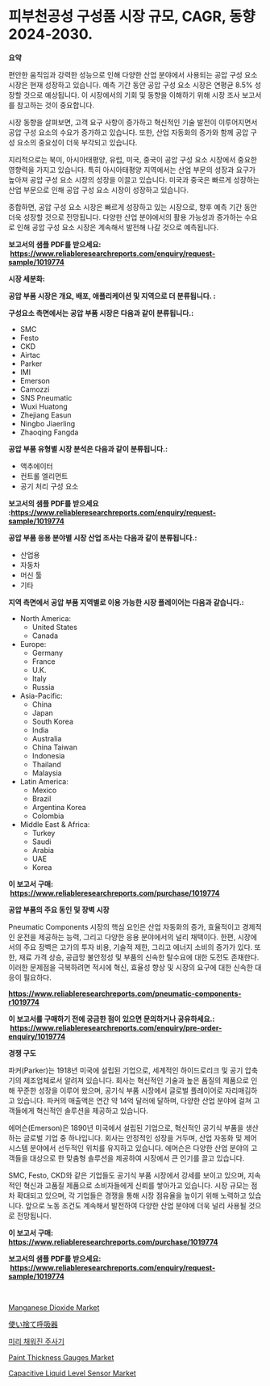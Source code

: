 <p><h1>피부천공성 구성품 시장 규모, CAGR, 동향 2024-2030.</h1></p><p><strong>요약</strong></p>
<p><p>편안한 움직임과 강력한 성능으로 인해 다양한 산업 분야에서 사용되는 공압 구성 요소 시장은 현재 성장하고 있습니다. 예측 기간 동안 공압 구성 요소 시장은 연평균 8.5% 성장할 것으로 예상됩니다. 이 시장에서의 기회 및 동향을 이해하기 위해 시장 조사 보고서를 참고하는 것이 중요합니다.</p><p>시장 동향을 살펴보면, 고객 요구 사항이 증가하고 혁신적인 기술 발전이 이루어지면서 공압 구성 요소의 수요가 증가하고 있습니다. 또한, 산업 자동화의 증가와 함께 공압 구성 요소의 중요성이 더욱 부각되고 있습니다.</p><p>지리적으로는 북미, 아시아태평양, 유럽, 미국, 중국이 공압 구성 요소 시장에서 중요한 영향력을 가지고 있습니다. 특히 아시아태평양 지역에서는 산업 부문의 성장과 요구가 높아져 공압 구성 요소 시장의 성장을 이끌고 있습니다. 미국과 중국은 빠르게 성장하는 산업 부문으로 인해 공압 구성 요소 시장이 성장하고 있습니다.</p><p>종합하면, 공압 구성 요소 시장은 빠르게 성장하고 있는 시장으로, 향후 예측 기간 동안 더욱 성장할 것으로 전망됩니다. 다양한 산업 분야에서의 활용 가능성과 증가하는 수요로 인해 공압 구성 요소 시장은 계속해서 발전해 나갈 것으로 예측됩니다.</p></p>
<p><strong>보고서의 샘플 PDF를 받으세요: &nbsp;<a href="https://www.reliableresearchreports.com/enquiry/request-sample/1019774">https://www.reliableresearchreports.com/enquiry/request-sample/1019774</a></strong></p>
<p><strong>시장 세분화:</strong></p>
<p><strong> 공압 부품 시장은 개요, 배포, 애플리케이션 및 지역으로 더 분류됩니다. :</strong></p>
<p><strong>구성요소 측면에서는 공압 부품 시장은 다음과 같이 분류됩니다.:</strong></p>
<p><ul><li>SMC</li><li>Festo</li><li>CKD</li><li>Airtac</li><li>Parker</li><li>IMI</li><li>Emerson</li><li>Camozzi</li><li>SNS Pneumatic</li><li>Wuxi Huatong</li><li>Zhejiang Easun</li><li>Ningbo Jiaerling</li><li>Zhaoqing Fangda</li></ul></p>
<p><strong> 공압 부품 유형별 시장 분석은 다음과 같이 분류됩니다.:</strong></p>
<p><ul><li>액추에이터</li><li>컨트롤 엘리먼트</li><li>공기 처리 구성 요소</li></ul></p>
<p><strong>보고서의 샘플 PDF를 받으세요 :<a href="https://www.reliableresearchreports.com/enquiry/request-sample/1019774">https://www.reliableresearchreports.com/enquiry/request-sample/1019774</a></strong></p>
<p><strong> 공압 부품 응용 분야별 시장 산업 조사는 다음과 같이 분류됩니다.:</strong></p>
<p><ul><li>산업용</li><li>자동차</li><li>머신 툴</li><li>기타</li></ul></p>
<p><strong>지역 측면에서 공압 부품 지역별로 이용 가능한 시장 플레이어는 다음과 같습니다.:</strong></p>
<p><ul>
    <li>
        North America:
        <ul>
            <li>United States</li>
            <li>Canada</li>
        </ul>
    </li>
    <li>
        Europe:
        <ul>
            <li>Germany</li>
            <li>France</li>
            <li>U.K.</li>
            <li>Italy</li>
            <li>Russia</li>
        </ul>
    </li>
    <li>
        Asia-Pacific:
        <ul>
            <li>China</li>
            <li>Japan</li>
            <li>South Korea</li>
            <li>India</li>
            <li>Australia</li>
            <li>China Taiwan</li>
            <li>Indonesia</li>
            <li>Thailand</li>
            <li>Malaysia</li>
        </ul>
    </li>
    <li>
        Latin America:
        <ul>
            <li>Mexico</li>
            <li>Brazil</li>
            <li>Argentina Korea</li>
            <li>Colombia</li>
        </ul>
    </li>
    <li>
        Middle East & Africa:
        <ul>
            <li>Turkey</li>
            <li>Saudi</li>
            <li>Arabia</li>
            <li>UAE</li>
            <li>Korea</li>
        </ul>
    </li>
    </ul></p>
<p><strong>이 보고서 구매: &nbsp;<a href="https://www.reliableresearchreports.com/purchase/1019774">https://www.reliableresearchreports.com/purchase/1019774</a></strong></p>
<p><strong>공압 부품의 주요 동인 및 장벽 시장</strong></p>
<p><p>Pneumatic Components 시장의 핵심 요인은 산업 자동화의 증가, 효율적이고 경제적인 운전을 제공하는 능력, 그리고 다양한 응용 분야에서의 널리 채택이다. 한편, 시장에서의 주요 장벽은 고가의 투자 비용, 기술적 제한, 그리고 에너지 소비의 증가가 있다. 또한, 재료 가격 상승, 공급망 불안정성 및 부품의 신속한 탈수요에 대한 도전도 존재한다. 이러한 문제점을 극복하려면 적시에 혁신, 효율성 향상 및 시장의 요구에 대한 신속한 대응이 필요하다.</p></p>
<p><strong><a href="https://www.reliableresearchreports.com/pneumatic-components-r1019774">https://www.reliableresearchreports.com/pneumatic-components-r1019774</a></strong></p>
<p><strong>이 보고서를 구매하기 전에 궁금한 점이 있으면 문의하거나 공유하세요.: &nbsp;<a href="https://www.reliableresearchreports.com/enquiry/pre-order-enquiry/1019774">https://www.reliableresearchreports.com/enquiry/pre-order-enquiry/1019774</a></strong></p>
<p><strong>경쟁 구도</strong></p>
<p><p>파커(Parker)는 1918년 미국에 설립된 기업으로, 세계적인 하이드로리크 및 공기 압축기의 제조업체로서 알려져 있습니다. 회사는 혁신적인 기술과 높은 품질의 제품으로 인해 꾸준한 성장을 이루어 왔으며, 공기식 부품 시장에서 글로벌 플레이어로 자리매김하고 있습니다. 파커의 매출액은 연간 약 14억 달러에 달하며, 다양한 산업 분야에 걸쳐 고객들에게 혁신적인 솔루션을 제공하고 있습니다.</p><p>에머슨(Emerson)은 1890년 미국에서 설립된 기업으로, 혁신적인 공기식 부품을 생산하는 글로벌 기업 중 하나입니다. 회사는 안정적인 성장을 거두며, 산업 자동화 및 제어 시스템 분야에서 선두적인 위치를 유지하고 있습니다. 에머슨은 다양한 산업 분야의 고객들을 대상으로 한 맞춤형 솔루션을 제공하여 시장에서 큰 인기를 끌고 있습니다.</p><p>SMC, Festo, CKD와 같은 기업들도 공기식 부품 시장에서 강세를 보이고 있으며, 지속적인 혁신과 고품질 제품으로 소비자들에게 신뢰를 쌓아가고 있습니다. 시장 규모는 점차 확대되고 있으며, 각 기업들은 경쟁을 통해 시장 점유율을 높이기 위해 노력하고 있습니다. 앞으로 노동 조건도 계속해서 발전하여 다양한 산업 분야에 더욱 널리 사용될 것으로 전망됩니다.</p></p>
<p><strong>이 보고서 구매: &nbsp; <a href="https://www.reliableresearchreports.com/purchase/1019774">https://www.reliableresearchreports.com/purchase/1019774</a></strong></p>
<p><strong>보고서의 샘플 PDF를 받으세요: &nbsp;<a href="https://www.reliableresearchreports.com/enquiry/request-sample/1019774">https://www.reliableresearchreports.com/enquiry/request-sample/1019774</a></strong><strong></strong></p>
<p>&nbsp;</p>
<p><p><a href="https://issuu.com/reportprime-2/docs/manganese-dioxide-market-size-2030.pptx">Manganese Dioxide Market</a></p><p><a href="https://github.com/gfggqjbfys368009/Market-Research-Report-List-1/blob/main/318619827168.md">使い捨て呼吸器</a></p><p><a href="https://github.com/AlbertotDouglas44367/Market-Research-Report-List-1/blob/main/246139725011.md">미리 채워진 주사기</a></p><p><a href="https://github.com/eeaveuhhh/Market-Research-Report-List-2/blob/main/paint-thickness-gauges-market.md">Paint Thickness Gauges Market</a></p><p><a href="https://summer-dogwood-3e9.notion.site/Capacitive-Liquid-Level-Sensor-Market-Exploring-Market-Share-Market-Trends-and-Future-Growth-2e4cda8cf4104c929b5358e89de4a6d0">Capacitive Liquid Level Sensor Market</a></p></p>